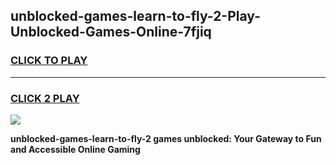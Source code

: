 
## unblocked-games-learn-to-fly-2-Play-Unblocked-Games-Online-7fjiq
<h3>
<a href="https://premium76.site?title=unblocked-games-learn-to-fly-2&ref=24A">CLICK TO PLAY</a></h3>
<hr>

<h3>
<a href="https://premium76.site?title=unblocked-games-learn-to-fly-2&ref=24A">CLICK 2 PLAY</a>
  
</h3>

<a href="https://premium76.site?title=unblocked-games-learn-to-fly-2&ref=24A"><img src="https://clearcache.store/games.png"></a>


**unblocked-games-learn-to-fly-2 games unblocked: Your Gateway to Fun and Accessible Online Gaming**

